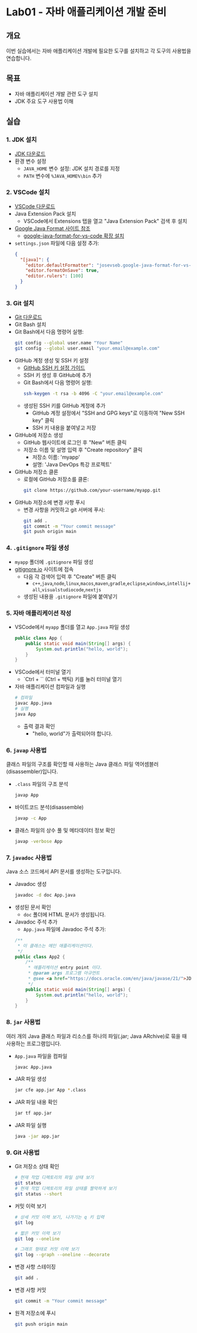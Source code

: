 # Lab01 - 자바 애플리케이션 개발 준비

## 개요
이번 실습에서는 자바 애플리케이션 개발에 필요한 도구를 설치하고 각 도구의 사용법을 연습합니다.

## 목표
- 자바 애플리케이션 개발 관련 도구 설치
- JDK 주요 도구 사용법 이해

## 실습

### 1. JDK 설치
- [JDK 다운로드](https://www.oracle.com/java/technologies/javase-jdk11-downloads.html)
- 환경 변수 설정
  - `JAVA_HOME` 변수 설정: JDK 설치 경로를 지정
  - `PATH` 변수에 `%JAVA_HOME%\bin` 추가

### 2. VSCode 설치
- [VSCode 다운로드](https://code.visualstudio.com/)
- Java Extension Pack 설치
  - VSCode에서 Extensions 탭을 열고 "Java Extension Pack" 검색 후 설치
- [Google Java Format 사이트 참조](https://github.com/google/google-java-format)
  - [google-java-format-for-vs-code 확장 설치](https://marketplace.visualstudio.com/items?itemName=JoseVSeb.google-java-format-for-vs-code)
- `settings.json` 파일에 다음 설정 추가:
  ```json
  {
    "[java]": {
      "editor.defaultFormatter": "josevseb.google-java-format-for-vs-code",
      "editor.formatOnSave": true,
      "editor.rulers": [100]
    }
  }
  ```

### 3. Git 설치
- [Git 다운로드](https://git-scm.com/downloads)
- Git Bash 설치
- Git Bash에서 다음 명령어 실행:
  ```bash
  git config --global user.name "Your Name"
  git config --global user.email "your.email@example.com"
  ```
- GitHub 계정 생성 및 SSH 키 설정
  - [GitHub SSH 키 설정 가이드](https://docs.github.com/en/authentication/connecting-to-github-with-ssh)
  - SSH 키 생성 후 GitHub에 추가
  - Git Bash에서 다음 명령어 실행:
    ```bash
    ssh-keygen -t rsa -b 4096 -C "your.email@example.com"
    ```
  - 생성된 SSH 키를 GitHub 계정에 추가
    - GitHub 계정 설정에서 "SSH and GPG keys"로 이동하여 "New SSH key" 클릭
    - SSH 키 내용을 붙여넣고 저장
- GitHub에 저장소 생성
  - GitHub 웹사이트에 로그인 후 "New" 버튼 클릭
  - 저장소 이름 및 설명 입력 후 "Create repository" 클릭
    - 저장소 이름: 'myapp'
    - 설명: 'Java DevOps 특강 프로젝트'
- GitHub 저장소 클론
  - 로컬에 GitHub 저장소를 클론:
    ```bash
    git clone https://github.com/your-username/myapp.git
    ```
- GitHub 저장소에 변경 사항 푸시
  - 변경 사항을 커밋하고 git 서버에 푸시:
    ```bash
    git add .
    git commit -m "Your commit message"
    git push origin main
    ```

### 4. `.gitignore` 파일 생성
- `myapp` 폴더에 `.gitignore` 파일 생성
- [gitignore.io](https://gitignore.io) 사이트에 접속
  - 다음 각 검색어 입력 후 "Create" 버튼 클릭
    - `c++`,`java`,`node`,`linux`,`macos`,`maven`,`gradle`,`eclipse`,`windows`,`intellij+all`,`visualstudiocode`,`nextjs`
  - 생성된 내용을 `.gitignore` 파일에 붙여넣기

### 5. 자바 애플리케이션 작성
- VSCode에서 `myapp` 폴더를 열고 `App.java` 파일 생성
  ```java
  public class App {
      public static void main(String[] args) {
          System.out.println("hello, world");
      }
  }
  ``` 
- VSCode에서 터미널 열기
  - `Ctrl + `` (Ctrl + 백틱) 키를 눌러 터미널 열기
- 자바 애플리케이션 컴파일과 실행
  ```bash
  # 컴파일
  javac App.java
  # 실행
  java App
  ```
  - 출력 결과 확인
    - "hello, world"가 출력되어야 합니다.
  
### 6. `javap` 사용법

클래스 파일의 구조를 확인할 때 사용하는 Java 클래스 파일 역어셈블러(disassembler)입니다.

- `.class` 파일의 구조 분석
  ```bash
  javap App
  ```
- 바이트코드 분석(disassemble)
  ```bash
  javap -c App
  ```
- 클래스 파일의 상수 풀 및 메타데이터 정보 확인
  ```bash
  javap -verbose App
  ```

### 7. `javadoc` 사용법

Java 소스 코드에서 API 문서를 생성하는 도구입니다.

- Javadoc 생성
  ```bash
  javadoc -d doc App.java
  ```
- 생성된 문서 확인
  - `doc` 폴더에 HTML 문서가 생성됩니다.
- Javadoc 주석 추가
  - `App.java` 파일에 Javadoc 주석 추가:
  ```java
  /**
   * 이 클래스는 메인 애플리케이션이다.
   */
  public class App2 {
      /**
       * 애플리케이션 entry point 이다.
       * @param args 프로그램 아규먼트
       * @see <a href="https://docs.oracle.com/en/java/javase/21/">JDK Documentation</a>
       */
      public static void main(String[] args) {
          System.out.println("hello, world");
      }
  }
  ```

### 8. `jar` 사용법

여러 개의 Java 클래스 파일과 리소스를 하나의 파일(.jar; Java ARchive)로 묶을 때 사용하는 프로그램입니다.

- `App.java` 파일을 컴파일
  ```bash
  javac App.java
  ```
- JAR 파일 생성  
  ```bash
  jar cfe app.jar App *.class
  ```
- JAR 파일 내용 확인
  ```bash
  jar tf app.jar
  ```
- JAR 파일 실행
  ```bash
  java -jar app.jar
  ``` 

### 9. Git 사용법
- Git 저장소 상태 확인
  ```bash
  # 현재 작업 디렉토리의 파일 상태 보기
  git status
  # 현재 작업 디렉토리의 파일 상태를 짤막하게 보기
  git status --short
  ```
- 커밋 이력 보기
  ```bash
  # 상세 커밋 이력 보기, 나가기는 q 키 입력
  git log

  # 짧은 커밋 이력 보기
  git log --oneline

  # 그래프 형태로 커밋 이력 보기
  git log --graph --oneline --decorate
  ```
- 변경 사항 스테이징
  ```bash
  git add .
  ```
- 변경 사항 커밋
  ```bash
  git commit -m "Your commit message"
  ```
- 원격 저장소에 푸시
  ```bash
  git push origin main
  ```
